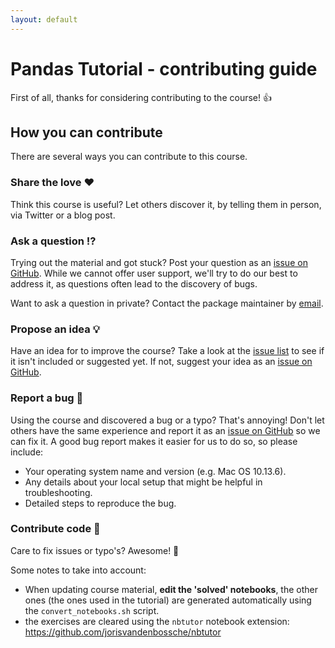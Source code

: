 ```yaml
---
layout: default
---
```


# Pandas Tutorial - contributing guide

First of all, thanks for considering contributing to the course! 👍

## How you can contribute

There are several ways you can contribute to this course.

### Share the love ❤️

Think this course is useful? Let others discover it, by telling them in person, via Twitter or a blog post.

### Ask a question ⁉️

Trying out the material and got stuck? Post your question as an [issue on GitHub](https://github.com/jorisvandenbossche/DS-python-data-analysis/issues/new). While we cannot offer user support, we'll try to do our best to address it, as questions often lead to the discovery of bugs.

Want to ask a question in private? Contact the package maintainer by [email](jorisvandenbossche@gmail.com).

### Propose an idea 💡

Have an idea for to improve the course? Take a look at the [issue list](https://github.com/jorisvandenbossche/DS-python-data-analysis/issues) to see if it isn't included or suggested yet. If not, suggest your idea as an [issue on GitHub](https://github.com/jorisvandenbossche/DS-python-data-analysis/issues/new).

### Report a bug 🐛

Using the course and discovered a bug or a typo? That's annoying! Don't let others have the same experience and report it as an [issue on GitHub](https://github.com/jorisvandenbossche/DS-python-data-analysis/issues/new) so we can fix it. A good bug report makes it easier for us to do so, so please include:

* Your operating system name and version (e.g. Mac OS 10.13.6).
* Any details about your local setup that might be helpful in troubleshooting.
* Detailed steps to reproduce the bug.

### Contribute code 📝

Care to fix issues or typo's? Awesome! 👏

Some notes to take into account:

- When updating course material, **edit the 'solved' notebooks**, the other ones (the ones used in the tutorial) are generated automatically using the `convert_notebooks.sh` script.
- the exercises are cleared using the `nbtutor` notebook extension: <https://github.com/jorisvandenbossche/nbtutor>





